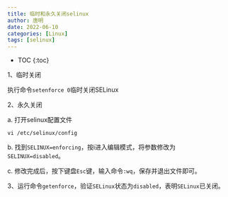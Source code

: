 ```yaml
---
title: 临时和永久关闭selinux
author: 唐明
date: 2022-06-10
categories: [Linux]
tags: [selinux]
---
```

* TOC
{:toc}

1、临时关闭

执行命令`setenforce 0`临时关闭SELinux

2、永久关闭

 a. 打开selinux配置文件

```
vi /etc/selinux/config
```

 b. 找到`SELINUX=enforcing`，按i进入编辑模式，将参数修改为`SELINUX=disabled`。

 c. 修改完成后，按下键盘`Esc`键，输入命令`:wq`，保存并退出文件即可。

3、运行命令`getenforce`，验证`SELinux`状态为`disabled`，表明`SELinux`已关闭。